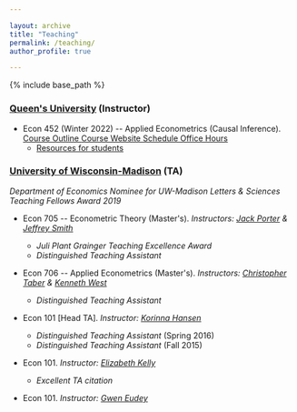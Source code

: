 ```yaml
---

layout: archive
title: "Teaching"
permalink: /teaching/
author_profile: true

---
```


{% include base_path %}


### [Queen's University](https://www.econ.queensu.ca/) (Instructor)

- Econ 452 (Winter 2022) -- Applied Econometrics (Causal Inference). <a href="https://moshialam.github.io/_pages/452_outline/" class = "btn btn-outline-success btn-sm" role = "button"> Course Outline </a> <a href="https://onq.queensu.ca/d2l/home/639909" class = "btn btn-outline-success btn-sm" role = "button"> Course Website </a> <a href="https://calendly.com/alam-moshi/452oh" class = "btn btn-outline-success btn-sm" role = "button"> Schedule Office Hours </a>
  - [Resources for students](https://moshialam.github.io/_pages/resourcesforstudents/)

### [University of Wisconsin-Madison](https://econ.wisc.edu/) (TA)

_Department of Economics Nominee for UW-Madison Letters & Sciences Teaching Fellows Award 2019_
 
- Econ 705 -- Econometric Theory (Master's). _Instructors: [Jack Porter](https://www.ssc.wisc.edu/~jrporter/) & [Jeffrey Smith](https://sites.google.com/site/econjeffsmith/home)_
  - _Juli Plant Grainger Teaching Excellence Award_
  - _Distinguished Teaching Assistant_

- Econ 706 -- Applied Econometrics (Master's). _Instructors: [Christopher Taber](https://www.ssc.wisc.edu/~ctaber/) & [Kenneth West](https://www.ssc.wisc.edu/~kwest/)_
   - _Distinguished Teaching Assistant_

- Econ 101 [Head TA]. _Instructor: [Korinna Hansen](https://www.ssc.wisc.edu/~kohansen/)_
  - _Distinguished Teaching Assistant_ (Spring 2016)
  - _Distinguished Teaching Assistant_ (Fall 2015)

- Econ 101. _Instructor: [Elizabeth Kelly](https://econ.wisc.edu/staff/kelly-elizabeth/)_
  - _Excellent TA citation_

- Econ 101. _Instructor: [Gwen Eudey](https://econ.wisc.edu/staff/eudey-gwen/)_
